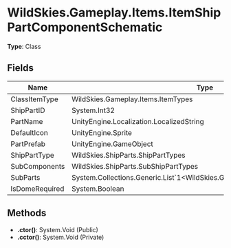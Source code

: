 ﻿# WildSkies.Gameplay.Items.ItemShipPartComponentSchematic

**Type**: Class

## Fields

| Name | Type | Access |
|------|------|--------|
| ClassItemType | WildSkies.Gameplay.Items.ItemTypes | Public |
| ShipPartID | System.Int32 | Public |
| PartName | UnityEngine.Localization.LocalizedString | Public |
| DefaultIcon | UnityEngine.Sprite | Public |
| PartPrefab | UnityEngine.GameObject | Public |
| ShipPartType | WildSkies.ShipParts.ShipPartTypes | Public |
| SubComponents | WildSkies.ShipParts.SubShipPartTypes | Public |
| SubParts | System.Collections.Generic.List`1<WildSkies.Gameplay.Crafting.ShipComponent> | Public |
| IsDomeRequired | System.Boolean | Public |

## Methods

- **.ctor()**: System.Void (Public)
- **.cctor()**: System.Void (Private)


